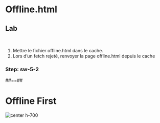 <!-- .slide: class="exercice" -->

# Offline.html

## Lab

<br>

1. Mettre le fichier offline.html dans le cache.
2. Lors d’un fetch rejeté, renvoyer la page offline.html depuis le cache

### Step: sw-5-2

##==##

# Offline First

![center h-700](./assets/images/sw_offline_first.png)
